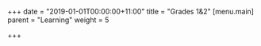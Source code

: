 +++
date = "2019-01-01T00:00:00+11:00"
title = "Grades 1&2"
[menu.main]
parent = "Learning"
weight = 5

+++

